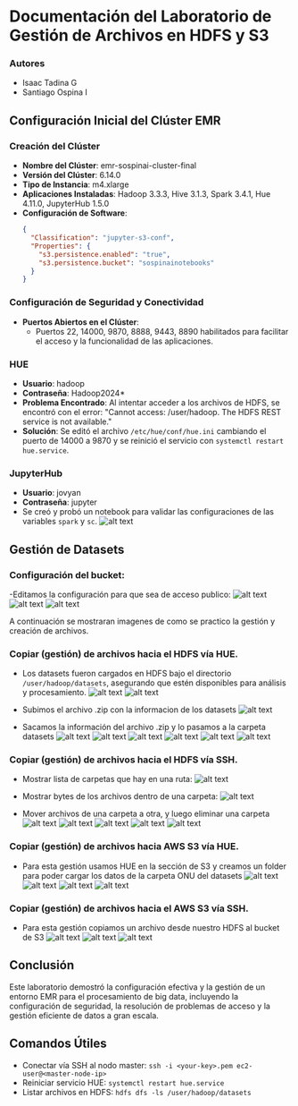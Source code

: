 # Documentación del Laboratorio de Gestión de Archivos en HDFS y S3

### Autores
- Isaac Tadina G
- Santiago Ospina I

## Configuración Inicial del Clúster EMR 

### Creación del Clúster
- **Nombre del Clúster**: emr-sospinai-cluster-final
- **Versión del Clúster**: 6.14.0
- **Tipo de Instancia**: m4.xlarge
- **Aplicaciones Instaladas**: Hadoop 3.3.3, Hive 3.1.3, Spark 3.4.1, Hue 4.11.0, JupyterHub 1.5.0
- **Configuración de Software**:
  ```json
  {
    "Classification": "jupyter-s3-conf",
    "Properties": {
      "s3.persistence.enabled": "true",
      "s3.persistence.bucket": "sospinainotebooks"
    }
  }
  ```

### Configuración de Seguridad y Conectividad
- **Puertos Abiertos en el Clúster**:
  - Puertos 22, 14000, 9870, 8888, 9443, 8890 habilitados para facilitar el acceso y la funcionalidad de las aplicaciones.

### HUE
- **Usuario**: hadoop
- **Contraseña**: Hadoop2024*
- **Problema Encontrado**:
  Al intentar acceder a los archivos de HDFS, se encontró con el error: "Cannot access: /user/hadoop. The HDFS REST service is not available."
- **Solución**:
  Se editó el archivo `/etc/hue/conf/hue.ini` cambiando el puerto de 14000 a 9870 y se reinició el servicio con `systemctl restart hue.service`.

### JupyterHub
- **Usuario**: jovyan
- **Contraseña**: jupyter
- Se creó y probó un notebook para validar las configuraciones de las variables `spark` y `sc`.
![alt text](image.png)

## Gestión de Datasets

### Configuración del bucket:
-Editamos la configuración para que sea de acceso publico:
![alt text](image-22.png)
![alt text](image-23.png)
![alt text](image-24.png)

A continuación se mostraran imagenes de como se practico la gestión y creación de archivos.

### Copiar (gestión) de archivos hacia el HDFS vía HUE.
- Los datasets fueron cargados en HDFS bajo el directorio `/user/hadoop/datasets`, asegurando que estén disponibles para análisis y procesamiento.
![alt text](image-2.png)
![alt text](image-1.png)

- Subimos el archivo .zip con la informacion de los datasets
![alt text](image-3.png)

- Sacamos la información del archivo .zip y lo pasamos a la carpeta datasets
![alt text](image-4.png)
![alt text](image-5.png)
![alt text](image-6.png)
![alt text](image-7.png)
![alt text](image-8.png)
![alt text](image-9.png)

### Copiar (gestión) de archivos hacia el HDFS vía SSH.
- Mostrar lista de carpetas que hay en una ruta:
![alt text](image-10.png)

- Mostrar bytes de los archivos dentro de una carpeta:
![alt text](image-11.png)

- Mover archivos de una carpeta a otra, y luego eliminar una carpeta
![alt text](image-12.png)
![alt text](image-13.png)
![alt text](image-14.png)
![alt text](image-15.png)
![alt text](image-16.png)

### Copiar (gestión) de archivos hacia AWS S3 vía HUE.
- Para esta gestión usamos HUE en la sección de S3 y creamos un folder para poder cargar los datos de la carpeta ONU del datasets
![alt text](image-17.png)
![alt text](image-19.png)
![alt text](image-20.png)
![alt text](image-21.png)

### Copiar (gestión) de archivos hacia el AWS S3 vía SSH.
- Para esta gestión copiamos un archivo desde nuestro HDFS al bucket de S3
![alt text](image-25.png)
![alt text](image-26.png)
![alt text](image-27.png)

## Conclusión

Este laboratorio demostró la configuración efectiva y la gestión de un entorno EMR para el procesamiento de big data, incluyendo la configuración de seguridad, la resolución de problemas de acceso y la gestión eficiente de datos a gran escala.

## Comandos Útiles

- Conectar vía SSH al nodo master: `ssh -i <your-key>.pem ec2-user@<master-node-ip>`
- Reiniciar servicio HUE: `systemctl restart hue.service`
- Listar archivos en HDFS: `hdfs dfs -ls /user/hadoop/datasets`
